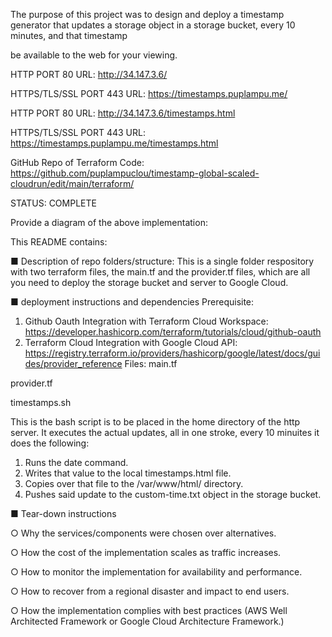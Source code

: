 The purpose of this project was to design and deploy a timestamp generator that updates a storage object in a storage bucket, every 10 minutes, and that timestamp 

be available to the web for your viewing.

HTTP PORT 80 URL:  http://34.147.3.6/

HTTPS/TLS/SSL PORT 443 URL: https://timestamps.puplampu.me/

HTTP PORT 80 URL:  http://34.147.3.6/timestamps.html

HTTPS/TLS/SSL PORT 443 URL: https://timestamps.puplampu.me/timestamps.html

GitHub Repo of Terraform Code:  https://github.com/puplampuclou/timestamp-global-scaled-cloudrun/edit/main/terraform/

STATUS:  COMPLETE

Provide a diagram of the above implementation:

This README contains:

■ Description of repo folders/structure:  This is a single folder respository with two terraform files, the main.tf and the provider.tf files, which are all you need to deploy the storage bucket and server to Google Cloud.

■ deployment instructions and dependencies
Prerequisite:
1. Github Oauth Integration with Terraform Cloud Workspace:  https://developer.hashicorp.com/terraform/tutorials/cloud/github-oauth
2. Terraform Cloud Integration with Google Cloud API: https://registry.terraform.io/providers/hashicorp/google/latest/docs/guides/provider_reference
Files:
main.tf

provider.tf

timestamps.sh

This is the bash script is to be placed in the home directory of the http server.  It executes the actual updates, all in one stroke, every 10 minuites it does the following:
1.	Runs the date command.
2.	Writes that value to the local timestamps.html file.  
3.	Copies over that file to the /var/www/html/ directory.
4.	Pushes said update to the custom-time.txt object in the storage bucket.


■ Tear-down instructions

○ Why the services/components were chosen over alternatives.

○ How the cost of the implementation scales as traffic increases.

○ How to monitor the implementation for availability and performance.

○ How to recover from a regional disaster and impact to end users.

○ How the implementation complies with best practices (AWS Well Architected
Framework or Google Cloud Architecture Framework.)
